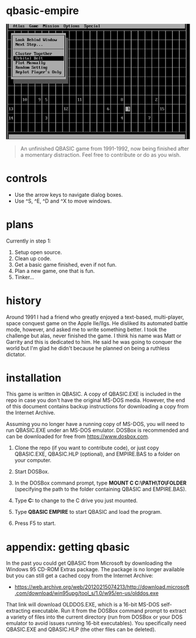 # qbasic-empire

![title](./screenshots/original-atlas.png)

> An unfinished QBASIC game from 1991-1992, now being finished after a momentary distraction. Feel free to contribute or do as you wish.

# controls

* Use the arrow keys to navigate dialog boxes.
* Use ^S, ^E, ^D and ^X to move windows.

# plans

Currently in step 1:

1. Setup open source.
2. Clean up code.
3. Get a basic game finished, even if not fun.
4. Plan a new game, one that is fun.
5. Tinker...

# history

Around 1991 I had a friend who greatly enjoyed a text-based, multi-player, space conquest game on the Apple IIe/IIgs. He disliked its automated battle mode, however, and asked me to write something better. I took the challenge but alas, never finished the game. I think his name was Matt or Garrity and this is dedicated to him. He said he was going to conquer the world but I'm glad he didn't because he planned on being a ruthless dictator.

# installation

This game is written in QBASIC. A copy of QBASIC.EXE is included in the repo in case you don't have the original MS-DOS media. However, the end of this document contains backup instructions for downloading a copy from the Internet Archive.

Assuming you no longer have a running copy of MS-DOS, you will need to run QBASIC.EXE under an MS-DOS emulator. DOSBox is recommended and can be downloaded for free from https://www.dosbox.com.

1. Clone the repo (if you want to contribute code), or just copy QBASIC.EXE, QBASIC.HLP (optional), and EMPIRE.BAS to a folder on your computer.

2. Start DOSBox.

3. In the DOSBox command prompt, type __MOUNT C C:\PATH\TO\FOLDER__ (specifying the path to the folder containing QBASIC and EMPIRE.BAS).
    
4. Type __C:__ to change to the C drive you just mounted.

5. Type __QBASIC EMPIRE__ to start QBASIC and load the program.

6. Press F5 to start.

# appendix: getting qbasic

In the past you could get QBASIC from Microsoft by downloading the Windows 95 CD-ROM Extras package. The package is no longer available but you can still get a cached copy from the Internet Archive:

* https://web.archive.org/web/20120215074213/http://download.microsoft.com/download/win95upg/tool_s/1.0/w95/en-us/olddos.exe

That link will download OLDDOS.EXE, which is a 16-bit MS-DOS self-extracting executable. Run it from the DOSBox command prompt to extract a variety of files into the current directory (run from DOSBox or your DOS emulator to avoid issues running 16-bit executables). You specifically need QBASIC.EXE and QBASIC.HLP (the other files can be deleted).